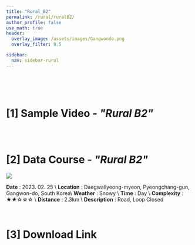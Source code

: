 ```yaml
---
title: "Rural_B2"
permalink: /rural/ruralB2/
author_profile: false
use_math: true
header:
  overlay_image: /assets/images/Gangwondo.png
  overlay_filter: 0.5

sidebar:
  nav: sidebar-rural
---
```


<br/>
<br/>
<br/>



# [1] Sample Video - *"Rural B2"*


<br/>
<br/>

# [2] Data Course - *"Rural B2"*
![ ](https://drive.google.com/uc?id=16dMFQ7mmvHHcJI3TS6YIILt3Pt_z5BQN)

**Date** : 2023. 02. 25 \\
**Location** : Daegwallyeong-myeon, Pyeongchang-gun, Gangwon-do, South Korea\\
**Weather** : Snowy     \\
**Time** : Day        \\
**Complexity** : ★★☆☆☆  \\
**Distance** : 2.3km    \\
**Description** : Road, Loop Closed


<br/>



# [3] Download Link



<br/>
<br/>


